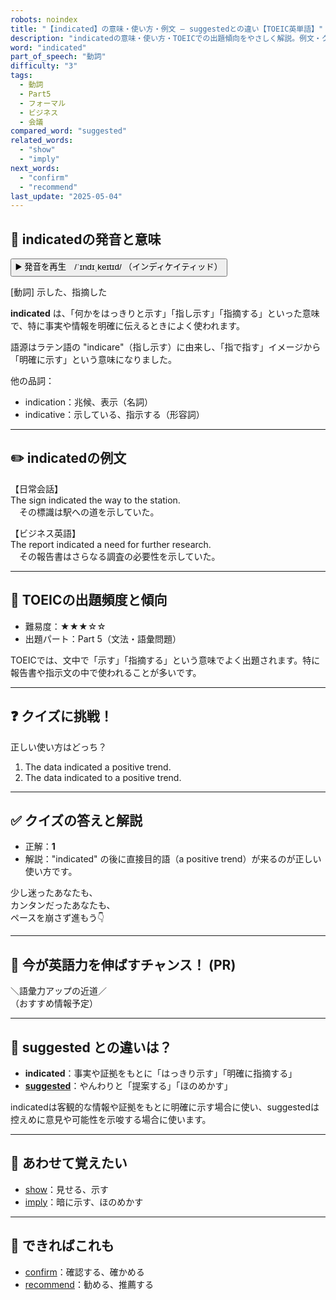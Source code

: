 ```yaml
---
robots: noindex
title: "【indicated】の意味・使い方・例文 ― suggestedとの違い【TOEIC英単語】"
description: "indicatedの意味・使い方・TOEICでの出題傾向をやさしく解説。例文・クイズ付きでsuggestedとの違いもわかりやすく学べます。"
word: "indicated"
part_of_speech: "動詞"
difficulty: "3"
tags:
  - 動詞
  - Part5
  - フォーマル
  - ビジネス
  - 会議
compared_word: "suggested"
related_words:
  - "show"
  - "imply"
next_words:
  - "confirm"
  - "recommend"
last_update: "2025-05-04"
---
```


## 🔰 indicatedの発音と意味

<button class="play-audio" onclick="playTTS('indicated')">
  <span class="play-audio-main">
    ▶️ 発音を再生　/ˈɪndɪˌkeɪtɪd/
  </span>
  <span class="play-audio-sub">
    （インディケイティッド）
  </span>
</button>

[動詞] 示した、指摘した

**indicated** は、「何かをはっきりと示す」「指し示す」「指摘する」といった意味で、特に事実や情報を明確に伝えるときによく使われます。

語源はラテン語の "indicare"（指し示す）に由来し、「指で指す」イメージから「明確に示す」という意味になりました。

他の品詞：  
- indication：兆候、表示（名詞）
- indicative：示している、指示する（形容詞）

---

## ✏️ indicatedの例文

【日常会話】  
The sign indicated the way to the station.  
　その標識は駅への道を示していた。

【ビジネス英語】  
The report indicated a need for further research.  
　その報告書はさらなる調査の必要性を示していた。

---

## 🎯 TOEICの出題頻度と傾向

- 難易度：★★★☆☆
- 出題パート：Part 5（文法・語彙問題）

TOEICでは、文中で「示す」「指摘する」という意味でよく出題されます。特に報告書や指示文の中で使われることが多いです。

---

## ❓ クイズに挑戦！

正しい使い方はどっち？

1. The data indicated a positive trend.  
2. The data indicated to a positive trend.

---

## ✅ クイズの答えと解説

- 正解：**1**
- 解説："indicated" の後に直接目的語（a positive trend）が来るのが正しい使い方です。

少し迷ったあなたも、  
カンタンだったあなたも、  
ペースを崩さず進もう👇️

---

## 🚀 今が英語力を伸ばすチャンス！ (PR)

<div class="info-center">
＼語彙力アップの近道／<br>  
（おすすめ情報予定）
</div>

---

## 🤔  suggested との違いは？

- **indicated**：事実や証拠をもとに「はっきり示す」「明確に指摘する」
- **[suggested](/word/suggested/)**：やんわりと「提案する」「ほのめかす」

indicatedは客観的な情報や証拠をもとに明確に示す場合に使い、suggestedは控えめに意見や可能性を示唆する場合に使います。

---

## 🧩 あわせて覚えたい

- [show](/word/show/)：見せる、示す
- [imply](/word/imply/)：暗に示す、ほのめかす

---

## 📖 できればこれも

- [confirm](/word/confirm/)：確認する、確かめる
- [recommend](/word/recommend/)：勧める、推薦する

<!-- cvid: aid18_bid48 -->
